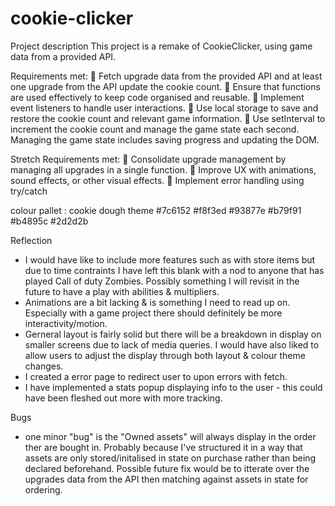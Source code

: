 # cookie-clicker

Project description
This project is a remake of CookieClicker, using game data from a provided API.

Requirements met:
🎯 Fetch upgrade data from the provided API and at least one upgrade from the API update the cookie count.
🎯 Ensure that functions are used effectively to keep code organised and reusable.
🎯 Implement event listeners to handle user interactions.
🎯 Use local storage to save and restore the cookie count and relevant game information.
🎯 Use setInterval to increment the cookie count and manage the game state each second.
Managing the game state includes saving progress and updating the DOM.

Stretch Requirements met:
🏹 Consolidate upgrade management by managing all upgrades in a single function.
🏹 Improve UX with animations, sound effects, or other visual effects.
🏹 Implement error handling using try/catch


colour pallet : cookie dough theme
#7c6152
#f8f3ed
#93877e
#b79f91
#b4895c
#2d2d2b

Reflection
- I would have like to include more features such as with store items but due to time contraints I have left this blank with a nod to anyone that has played Call of duty Zombies. Possibly something I will revisit in the future to have a play with abilities & multipliers.
- Animations are a bit lacking & is something I need to read up on. Especially with a game project there should definitely be more interactivity/motion.
- Gerneral layout is fairly solid but there will be a breakdown in display on smaller screens due to lack of media queries. I would have also liked to allow users to adjust the display through both layout & colour theme changes.
- I created a error page to redirect user to upon errors with fetch.
- I have implemented a stats popup displaying info to the user - this could have been fleshed out more with more tracking.

Bugs
- one minor "bug" is the "Owned assets" will always display in the order ther are bought in. Probably because I've structured it in a way that assets are only stored/initalised in state on purchase rather than being declared beforehand. Possible future fix would be to itterate over the upgrades data from the API then matching against assets in state for ordering.
